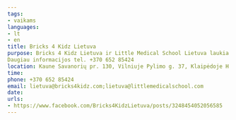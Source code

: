 ```yaml
---
tags:
- vaikams
languages:
- lt
- en
title: Bricks 4 Kidz Lietuva
purpose: Bricks 4 Kidz Lietuva ir Little Medical School Lietuva laukia Ukrainos vaikų (5-12 m.) nemokamuose edukaciniuose užsiėmimuose. Mūsų edukatoriai drauge su vaikais konstruos Lego®, mokins medicinos pagrindų, eksperimentuos, žais ir draugaus.Būtina užsiregistruoti bent dieną prieš FB žinute ar el.paštu: lietuva@bricks4kidz.com arba lietuva@littlemedicalschool.com
Daugiau informacijos tel. +370 652 85424
location: Kaune Savanorių pr. 130, Vilniuje Pylimo g. 37, Klaipėdoje H.Manto g. 22.
time: 
phone: +370 652 85424
email: lietuva@bricks4kidz.com;lietuva@littlemedicalschool.com
date: 
urls:
- https://www.facebook.com/Bricks4KidzLietuva/posts/3248454052056585
---
```

